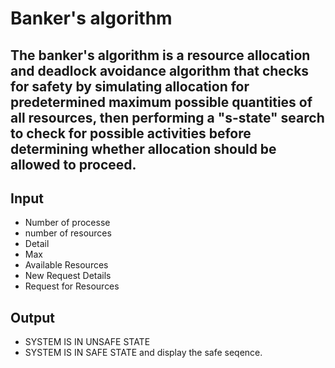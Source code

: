 # Banker's algorithm

## The banker's algorithm is a resource allocation and deadlock avoidance algorithm that checks for safety by simulating allocation for predetermined maximum possible quantities of all resources, then performing a "s-state" search to check for possible activities before determining whether allocation should be allowed to proceed.

## Input
- Number of processe
- number of resources
- Detail
-  Max
- Available Resources
- New Request Details
- Request for Resources 

## Output
- SYSTEM IS IN UNSAFE STATE
- SYSTEM IS IN SAFE STATE  and display the safe seqence.

